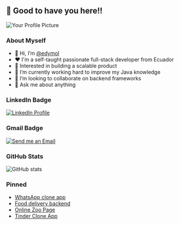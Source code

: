 ## 👋 Good to have you here!!
![Your Profile Picture](https://avatars.githubusercontent.com/u/36119589?s=400&u=cae6da80892173f4a9f5c080b143669b2e8df91e&v=4)

### About Myself

- 👋 Hi, I’m [@edymol](https://github.com/edymol)
- ❤️ I'm a self-taught passionate full-stack developer from Ecuador
- 👀 Interested in building a scalable product
- 💼 I’m currently working hard to improve my Java knowledge
- 🌱 I’m looking to collaborate on backend frameworks
- 💬 Ask me about anything

### LinkedIn Badge
<a href="https://www.linkedin.com/in/edymolina">
  <img src="linkedin-badge-image-url" alt="LinkedIn Profile">
</a>

### Gmail Badge
<a href="mailto:ed4developing@gmail.com">
  <img src="gmail-badge-image-url" alt="Send me an Email">
</a>

### GitHub Stats
![GitHub stats](https://github-readme-stats.vercel.app/api?username=edymol&show_icons=true)


### Pinned
- [WhatsApp clone app](https://github.com/edymol/messaging-app-mern)
- [Food delivery backend](https://github.com/edymol/food-delivery-backend)
- [Online Zoo Page](https://github.com/edymol/online-zoo)
- [Tinder Clone App](https://github.com/edymol/dating-mern-backend-main-)



